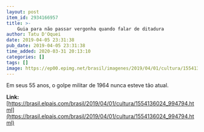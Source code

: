 ```yaml
---
layout: post
item_id: 2934166957
title: >-
    Guia para não passar vergonha quando falar de ditadura
author: Tatu D'Oquei
date: 2019-04-05 23:31:38
pub_date: 2019-04-05 23:31:38
time_added: 2020-03-31 20:13:10
categories: []
tags: []
image: https://ep00.epimg.net/brasil/imagenes/2019/04/01/cultura/1554136024_994794_1554486859_rrss_normal.jpg
---
```


Em seus 55 anos, o golpe militar de 1964 nunca esteve tão atual.

**Link:** [https://brasil.elpais.com/brasil/2019/04/01/cultura/1554136024_994794.html](https://brasil.elpais.com/brasil/2019/04/01/cultura/1554136024_994794.html)

